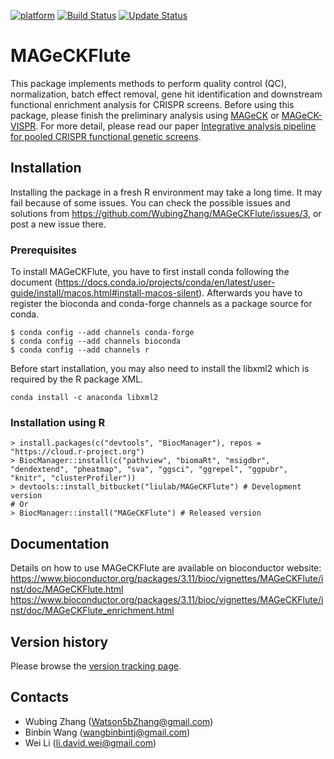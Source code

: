 [![platform](https://bioconductor.org/shields/availability/3.11/MAGeCKFlute.svg)](https://bioconductor.org/shields/availability/3.11/MAGeCKFlute) [![Build Status](https://travis-ci.com/WubingZhang/MAGeCKFlute.svg)](https://travis-ci.com/WubingZhang/MAGeCKFlute) [![Update Status](https://www.bioconductor.org/shields/lastcommit/release/bioc/MAGeCKFlute.svg)](https://www.bioconductor.org/packages/3.11/bioc/html/MAGeCKFlute.html)
# MAGeCKFlute 

This package implements methods to perform quality control (QC), normalization, batch effect removal, gene hit identification and downstream functional enrichment analysis for CRISPR screens. Before using this package, please finish the preliminary analysis using [MAGeCK](https://sourceforge.net/p/mageck/wiki/Home/) or [MAGeCK-VISPR](https://bitbucket.org/liulab/mageck-vispr/src/master/). For more detail, please read our paper [Integrative analysis pipeline for pooled CRISPR functional genetic screens](https://www.nature.com/articles/s41596-018-0113-7).


## Installation
Installing the package in a fresh R environment may take a long time. It may fail because of some issues. You can check the possible issues and solutions from https://github.com/WubingZhang/MAGeCKFlute/issues/3, or post a new issue there.


### Prerequisites
To install MAGeCKFlute, you have to first install conda following the document (https://docs.conda.io/projects/conda/en/latest/user-guide/install/macos.html#install-macos-silent). Afterwards you have to register the bioconda and conda-forge channels as a package source for conda.

~~~
$ conda config --add channels conda-forge
$ conda config --add channels bioconda
$ conda config --add channels r
~~~

Before start installation, you may also need to install the libxml2 which is required by the R package XML.
~~~
conda install -c anaconda libxml2
~~~

### Installation using R
~~~
> install.packages(c("devtools", "BiocManager"), repos = "https://cloud.r-project.org")
> BiocManager::install(c("pathview", "biomaRt", "msigdbr", "dendextend", "pheatmap", "sva", "ggsci", "ggrepel", "ggpubr", "knitr", "clusterProfiler"))
> devtools::install_bitbucket("liulab/MAGeCKFlute") # Development version
# Or
> BiocManager::install("MAGeCKFlute") # Released version
~~~

## Documentation
Details on how to use MAGeCKFlute are available on bioconductor website:
https://www.bioconductor.org/packages/3.11/bioc/vignettes/MAGeCKFlute/inst/doc/MAGeCKFlute.html
https://www.bioconductor.org/packages/3.11/bioc/vignettes/MAGeCKFlute/inst/doc/MAGeCKFlute_enrichment.html


## Version history
Please browse the [version tracking page](https://www.bioconductor.org/packages/3.11/bioc/news/MAGeCKFlute/NEWS).
	
## Contacts

* Wubing Zhang (Watson5bZhang@gmail.com)
* Binbin Wang (wangbinbintj@gmail.com)
* Wei Li (li.david.wei@gmail.com)
